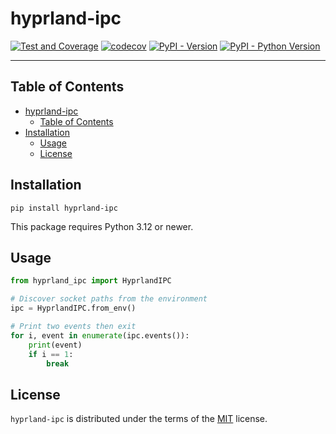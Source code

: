 <!--
SPDX-FileCopyrightText: 2025-present peppapig450 <peppapig450@pm.me>

SPDX-License-Identifier: MIT
-->

# hyprland-ipc

[![Test and Coverage](https://github.com/peppapig450/hyprland-ipc/actions/workflows/test-coverage.yml/badge.svg)](https://github.com/peppapig450/hyprland-ipc/actions/workflows/test-coverage.yml)
[![codecov](https://codecov.io/gh/peppapig450/hyprland-ipc/branch/main/graph/badge.svg)](https://codecov.io/gh/peppapig450/hyprland-ipc)
[![PyPI - Version](https://img.shields.io/pypi/v/hyprland-ipc.svg)](https://pypi.org/project/hyprland-ipc)
[![PyPI - Python Version](https://img.shields.io/pypi/pyversions/hyprland-ipc.svg)](https://pypi.org/project/hyprland-ipc)

-----

## Table of Contents

- [hyprland-ipc](#hyprland-ipc)
  - [Table of Contents](#table-of-contents)
- [Installation](#installation)
  - [Usage](#usage)
  - [License](#license)

## Installation

```console
pip install hyprland-ipc
```

This package requires Python 3.12 or newer.

## Usage

```python
from hyprland_ipc import HyprlandIPC

# Discover socket paths from the environment
ipc = HyprlandIPC.from_env()

# Print two events then exit
for i, event in enumerate(ipc.events()):
    print(event)
    if i == 1:
        break
```

## License

`hyprland-ipc` is distributed under the terms of the [MIT](https://spdx.org/licenses/MIT.html) license.
